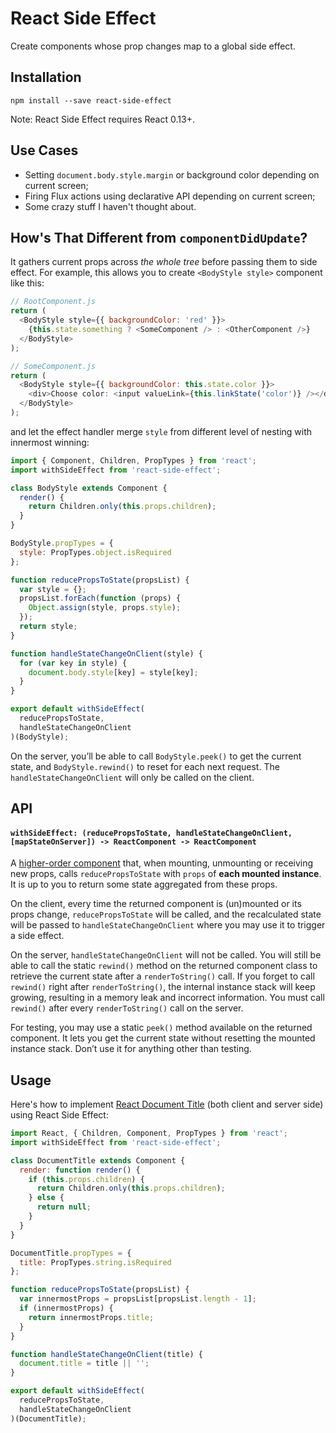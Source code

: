 # React Side Effect

Create components whose prop changes map to a global side effect.

## Installation

```
npm install --save react-side-effect
```

Note: React Side Effect requires React 0.13+.

## Use Cases

* Setting `document.body.style.margin` or background color depending on current screen;
* Firing Flux actions using declarative API depending on current screen;
* Some crazy stuff I haven't thought about.

## How's That Different from `componentDidUpdate`?

It gathers current props across *the whole tree* before passing them to side effect. For example, this allows you to create `<BodyStyle style>` component like this:

```js
// RootComponent.js
return (
  <BodyStyle style={{ backgroundColor: 'red' }}>
    {this.state.something ? <SomeComponent /> : <OtherComponent />}
  </BodyStyle>
);

// SomeComponent.js
return (
  <BodyStyle style={{ backgroundColor: this.state.color }}>
    <div>Choose color: <input valueLink={this.linkState('color')} /></div>
  </BodyStyle>
);
```

and let the effect handler merge `style` from different level of nesting with innermost winning:

```js
import { Component, Children, PropTypes } from 'react';
import withSideEffect from 'react-side-effect';

class BodyStyle extends Component {
  render() {
    return Children.only(this.props.children);
  }
}

BodyStyle.propTypes = {
  style: PropTypes.object.isRequired
};

function reducePropsToState(propsList) {
  var style = {};
  propsList.forEach(function (props) {
    Object.assign(style, props.style);
  });
  return style;
}

function handleStateChangeOnClient(style) {
  for (var key in style) {
    document.body.style[key] = style[key];
  }
}

export default withSideEffect(
  reducePropsToState,
  handleStateChangeOnClient
)(BodyStyle);
```

On the server, you’ll be able to call `BodyStyle.peek()` to get the current state, and `BodyStyle.rewind()` to reset for each next request. The `handleStateChangeOnClient` will only be called on the client.

## API

#### `withSideEffect: (reducePropsToState, handleStateChangeOnClient, [mapStateOnServer]) -> ReactComponent -> ReactComponent`

A [higher-order component](https://medium.com/@dan_abramov/mixins-are-dead-long-live-higher-order-components-94a0d2f9e750) that, when mounting, unmounting or receiving new props, calls `reducePropsToState` with `props` of **each mounted instance**. It is up to you to return some state aggregated from these props.

On the client, every time the returned component is (un)mounted or its props change, `reducePropsToState` will be called, and the recalculated state will be passed to `handleStateChangeOnClient` where you may use it to trigger a side effect.

On the server, `handleStateChangeOnClient` will not be called. You will still be able to call the static `rewind()` method on the returned component class to retrieve the current state after a `renderToString()` call. If you forget to call `rewind()` right after `renderToString()`, the internal instance stack will keep growing, resulting in a memory leak and incorrect information. You must call `rewind()` after every `renderToString()` call on the server.

For testing, you may use a static `peek()` method available on the returned component. It lets you get the current state without resetting the mounted instance stack. Don’t use it for anything other than testing.

## Usage

Here's how to implement [React Document Title](https://github.com/gaearon/react-document-title) (both client and server side) using React Side Effect:

```js
import React, { Children, Component, PropTypes } from 'react';
import withSideEffect from 'react-side-effect';

class DocumentTitle extends Component {
  render: function render() {
    if (this.props.children) {
      return Children.only(this.props.children);
    } else {
      return null;
    }
  }
}

DocumentTitle.propTypes = {
  title: PropTypes.string.isRequired
};

function reducePropsToState(propsList) {
  var innermostProps = propsList[propsList.length - 1];
  if (innermostProps) {
    return innermostProps.title;
  }
}

function handleStateChangeOnClient(title) {
  document.title = title || '';
}

export default withSideEffect(
  reducePropsToState,
  handleStateChangeOnClient
)(DocumentTitle);
```
